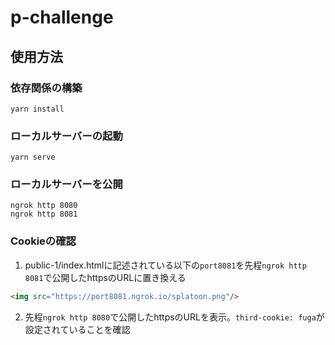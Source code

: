 # p-challenge

## 使用方法

### 依存関係の構築

``` yarn
yarn install
```

### ローカルサーバーの起動

``` yarn
yarn serve
```

### ローカルサーバーを公開

``` ngrok
ngrok http 8080
ngrok http 8081
```

### Cookieの確認

1. public-1/index.htmlに記述されている以下の`port8081`を先程`ngrok http 8081`で公開したhttpsのURLに置き換える

``` html
<img src="https://port8081.ngrok.io/splatoon.png"/>
```

2. 先程`ngrok http 8080`で公開したhttpsのURLを表示。`third-cookie: fuga`が設定されていることを確認
